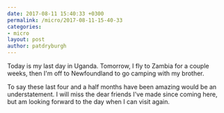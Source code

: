 ```yaml
---
date: 2017-08-11 15:40:33 +0300
permalink: /micro/2017-08-11-15-40-33
categories:
- micro
layout: post
author: patdryburgh
---
```


Today is my last day in Uganda. Tomorrow, I fly to Zambia for a couple weeks, then I'm off to Newfoundland to go camping with my brother.

To say these last four and a half months have been amazing would be an understatement. I will miss the dear friends I've made since coming here, but am looking forward to the day when I can visit again.